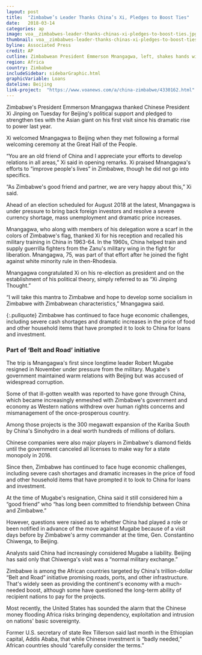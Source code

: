 ```yaml
---
layout: post
title:  "Zimbabwe’s Leader Thanks China’s Xi, Pledges to Boost Ties"
date:   2018-03-14
categories: ap
image: voa__zimbabwes-leader-thanks-chinas-xi-pledges-to-boost-ties.jpg
thumbnail: voa__zimbabwes-leader-thanks-chinas-xi-pledges-to-boost-ties--640x360.jpg
byline: Associated Press
credit: AP
cutline: Zimbabwean President Emmerson Mnangagwa, left, shakes hands with Chinese President Xi Jinping as they pose for the media after a signing ceremony at the Great Hall of the People in Beijing, China, April 3, 2018.
region: Africa
country: Zimbabwe
includeSidebar: sidebarGraphic.html
graphicVariable: Loans
dateline: Beijing
link-project:  "https://www.voanews.com/a/china-zimbabwe/4330162.html"
---
```


Zimbabwe's President Emmerson Mnangagwa thanked Chinese President Xi Jinping on Tuesday for Beijing's political support and pledged to strengthen ties with the Asian giant on his first visit since his dramatic rise to power last year.

Xi welcomed Mnangagwa to Beijing when they met following a formal welcoming ceremony at the Great Hall of the People.

“You are an old friend of China and I appreciate your efforts to develop relations in all areas,” Xi said in opening remarks. Xi praised Mnangagwa's efforts to “improve people's lives” in Zimbabwe, though he did not go into specifics.

“As Zimbabwe's good friend and partner, we are very happy about this,” Xi said.

Ahead of an election scheduled for August 2018 at the latest, Mnangagwa is under pressure to bring back foreign investors and resolve a severe currency shortage, mass unemployment and dramatic price increases.

Mnangagwa, who along with members of his delegation wore a scarf in the colors of Zimbabwe's flag, thanked Xi for his reception and recalled his military training in China in 1963-64. In the 1960s, China helped train and supply guerrilla fighters from the Zanu's military wing in the fight for liberation. Mnangagwa, 75, was part of that effort after he joined the fight against white minority rule in then-Rhodesia.

Mnangagwa congratulated Xi on his re-election as president and on the establishment of his political theory, simply referred to as “Xi Jinping Thought.”

“I will take this mantra to Zimbabwe and hope to develop some socialism in Zimbabwe with Zimbabwean characteristics,” Mnangagwa said.

{:.pullquote}
Zimbabwe has continued to face huge economic challenges, including severe cash shortages and dramatic increases in the price of food and other household items that have prompted it to look to China for loans and investment.



### Part of ‘Belt and Road’ initiative ###

The trip is Mnangagwa's first since longtime leader Robert Mugabe resigned in November under pressure from the military. Mugabe's government maintained warm relations with Beijing but was accused of widespread corruption.

Some of that ill-gotten wealth was reported to have gone through China, which became increasingly enmeshed with Zimbabwe's government and economy as Western nations withdrew over human rights concerns and mismanagement of the once-prosperous country.

Among those projects is the 300 megawatt expansion of the Kariba South by China's Sinohydro in a deal worth hundreds of millions of dollars.

Chinese companies were also major players in Zimbabwe's diamond fields until the government canceled all licenses to make way for a state monopoly in 2016.

Since then, Zimbabwe has continued to face huge economic challenges, including severe cash shortages and dramatic increases in the price of food and other household items that have prompted it to look to China for loans and investment.

At the time of Mugabe's resignation, China said it still considered him a “good friend” who “has long been committed to friendship between China and Zimbabwe.”

However, questions were raised as to whether China had played a role or been notified in advance of the move against Mugabe because of a visit days before by Zimbabwe's army commander at the time, Gen. Constantino Chiwenga, to Beijing.

Analysts said China had increasingly considered Mugabe a liability. Beijing has said only that Chiwenga's visit was a “normal military exchange.”

Zimbabwe is among the African countries targeted by China's trillion-dollar “Belt and Road” initiative promising roads, ports, and other infrastructure. That's widely seen as providing the continent's economy with a much-needed boost, although some have questioned the long-term ability of recipient nations to pay for the projects.

Most recently, the United States has sounded the alarm that the Chinese money flooding Africa risks bringing dependency, exploitation and intrusion on nations' basic sovereignty.

Former U.S. secretary of state Rex Tillerson said last month in the Ethiopian capital, Addis Ababa, that while Chinese investment is “badly needed,” African countries should “carefully consider the terms.”